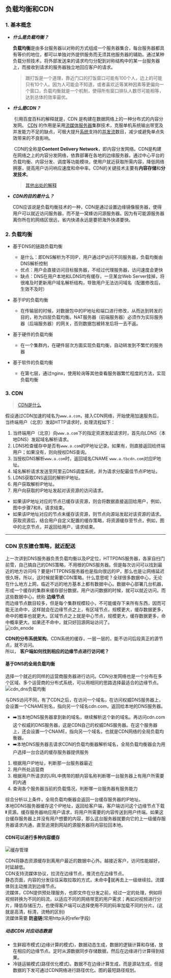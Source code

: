 ## 负载均衡和CDN

### 1. 基本概念

- ***什么是负载均衡？***

  ​	**负载均衡**是由多台服务器以对称的方式组成一个服务器集合，每台服务器都具有等价的地位，都可以单独对外提供服务而无须其他服务器的辅助。
  ​	通过某种负载分担技术，将外部发送来的请求均匀分配到对称结构中的某一台服务器上，而接收到请求的服务器独立地回应客户的请求。

  > 跟打饭是一个道理，靠近门口的打饭窗口可能有100个人，边上的可能只有10个人。因为人可能会不知道，或者喜欢近等某种因素等更偏向一个窗口，负载均衡就是一个机制，使得所有窗口排队人数尽可能相等，达到总体的效率最优。

- ***什么是CDN？***

  ​	引用百度百科的解释就是，CDN 是构建在数据网络上的一种分布式的内容分发网。 [CDN](https://baike.baidu.com/item/CDN) 的作用是采用[流媒体服务器](https://baike.baidu.com/item/流媒体服务器/9711212)集群技术，克服单机系统输出带宽及并发能力不足的缺点，可极大提升[系统](https://baike.baidu.com/item/系统/479832)支持的[并发流](https://baike.baidu.com/item/并发流/7395601)数目，减少或避免单点失效带来的不良影响。

  ​	CDN的全称是**Content Delivery Network**，即内容分发网络。CDN是构建在网络之上的内容分发网络，依靠部署在各地的边缘服务器，通过中心平台的负载均衡、内容分发、调度等功能模块，使用户就近获取所需内容，降低网络拥塞，提高用户访问响应速度和命中率。CDN的关键技术主要有**内容存储**和**分发技术**。

  > [其他出处的解释](https://juejin.cn/post/6844903807206473735)

- ***CDN的目的是什么？***

  ​	CDN应该说是负载均衡技术的一种，CDN是通过设置边缘镜像服务器，使得用户可以就近访问服务器，而不是一窝蜂访问源服务器。因为有可能源服务器离你所在的网络区很远，省内快递永远是要把海外快递要快。

### 2. 负载均衡

- 基于DNS的链路负载均衡
  - 是什么：即DNS解析为不同IP，用户通过IP访问不同服务器，负载均衡由DNS解析控制
  - 优点：用户会直接访问目标服务器，不经过代理服务器，访问速度会更快
  - 缺点：DNS在用户本地和LDNS均有缓存，一旦某台Web Server挂掉，将很难及时更新用户域名解析结构，导致用户无法访问域名（配置修改后，生效不及时）

- 基于IP的负载均衡
  - 在传输层的时候，对数据包中的IP地址和端口进行修改，从而达到转发的目的，称为四层负载均衡。NAT服务器（前端服务器）必须作为实际服务器（后端服务器）的网关，否则数据包被转发后将一去不返。
- 基于硬件的负载均衡
  - 在一个集群内，在硬件层次方面实现负载均衡，自动转发到不繁忙的服务器

- 基于软件的负载均衡
  - 在第七层，通过nginx，使用轮询等其他查看服务器繁忙程度的方法，实现负载均衡

### 3. CDN

> [CDN是什么](https://www.zhihu.com/question/36514327/answer/1604554133)

假设通过CDN加速的域名为`www.a.com`，接入CDN网络，开始使用加速服务后，当终端用户（北京）发起HTTP请求时，处理流程如下：

1. 当终端用户（北京）向`www.a.com`下的指定资源发起请求时，首先向LDNS（本地DNS）发起域名解析请求。
2. LDNS检查缓存中是否有`www.a.com`的IP地址记录。如果有，则直接返回给终端用户；如果没有，则向授权DNS查询。
3. 当授权DNS解析`www.a.com`时，返回域名CNAME `www.a.tbcdn.com`对应IP地址。
4. 域名解析请求发送至阿里云DNS调度系统，并为请求分配最佳节点IP地址。
5. LDNS获取DNS返回的解析IP地址。
6. 用户获取解析IP地址。
7. 用户向获取的IP地址发起对该资源的访问请求。

- 如果该IP地址对应的节点已缓存该资源，则会将数据直接返回给用户，例如，图中步骤7和8，请求结束。
- 如果该IP地址对应的节点未缓存该资源，则节点向源站发起对该资源的请求。获取资源后，结合用户自定义配置的缓存策略，将资源缓存至节点，例如，图中的北京节点，并返回给用户，请求结束。
  
------------------------------

### CDN 京东建仓策略，就近配送
上一次讲到DNS服务器负责负载均衡以及IP定位，HTTPDNS服务器，各家自扫门前雪，自己搞自己的DNS策略，不用根的DNS服务器。但是每次访问可以找到最近的地方访问吗？要是HTTPDNS服务器也是指向很远的IP，那么也是让网络延迟很久呀。所以，这时候就需要CDN策略。什么意思呢？全球很多数据中心，无论在什么地方上网，临近不远的地方基本上都有数据中心。数据中心部署几台机器，形成一个缓存的集群来缓存部分数据，用户访问数据的时候，就可以就近访问。而这些数据中心，统称 **边缘节点**<br>
而边缘节点数目较多，但是每个集群规模较小，不可能缓存下来所有东西，因而可能无法命中，这样就会在边缘节点之上，有区域节点，规模更大，缓存数据更多，命中的概率也就更大。区域节点之上就是中心节点，规模更大，缓存数据更多，命中概率更大。如果还不命中，就只好回源网站访问了。<br>
![cdn_enode](./img/cdn_enode.jpg "CDN边缘节点分布系统架构")

**CDN的分布系统架构**。CDN系统的缓存，一层一层的，能不访问后段真正的源节点，就不访问。<br>
所以， **客户端如何找到相应的边缘节点进行访问呢？**
#### 基于DNS的全局负载均衡
选择一个就近的同样的运营商服务器进行访问。CDN分发网络也是一个分布在多个区域、多个运营商的分布式系统，可以用相同的思路选择最适合的边缘节点。<br>
![cdn_dns负载均衡](./img/cdn_dns.jpg "cdn—dns负载均衡")

与DNS访问不同，有了CDN之后，在访问一个域名，在访问权威DNS服务器上，会设置一个CNAME别名，指向另一个域名cdn.com，返回给本地的DNS服务器。
* ➡️当本地DNS服务器拿到新的域名，继续解析这个新的域名。再访问cdn.com这个权威的DNS服务器，这是CDN自己的权威DNS服务器。在这个服务器上，还会设置一个CNAME，指向另一个域名，也就是CDN网络的全局负载均衡器。
* ➡️本地DNS服务器去请求CDN的负载均衡器解析域名，全局负载均衡器会为用户选择一台合适的缓存服务器提供服务

1. 根据用户IP地址，判断那一台服务器最近
2. 用户所处运营商
3. 根据用户所请求的URL中携带的额内容名称判断哪一台服务器上有用户所需要的内通
4. 查询各个服务器当前的负载情况，判断哪一台服务器有服务能力

综合分析以上条件，全局负载均衡器会返回一台缓存服务器的IP地址。<br>
本地DDNS服务器缓存这个IP地址，返回给客户端，客户端访问这个边缘节点下载⏬资源。缓存服务器响应用户请求，将用户所需要的内容传送到用户终端。如果这台缓存服务器上并没有用户想要的内容，那么这台服务器就要向它的上一级缓存服务器请求内通，直至追溯到网站的源服务器将内容拉回本地。<br>

#### CDN可以进行多种内容缓存
![缓存管理](./img/cache_manage.jpg "接入层缓存架构")

CDN将静态资源缓存到离用户最近的数据中心外。越接近客户，访问性能越好，时延越低。<br>
CDN支持流媒体协议，拉流在边缘节点，推流也在边缘节点。<br>
静态页面，内容的分发往往采取拉取的方式，未命中🎯就再去上一级继续拉。流媒体则主动推流到边缘节点。<br>
流媒体，CDN提供预处理服务，也即文件在分发之前，经过一定的处理，例如将视频转换为不同的码流，以适应不同的网络带宽的用户需求；再如对视频进行分片，降低存储压力，也使得客户端可以选择使用不同的码率加载不同的分片。(这就是高清，标清，流畅的区别)<br>
流媒体需要 **防盗链**(常用http头的refer字段)<br>

##### 动态CDN 对应动态数据
* 生鲜超市模式(边缘计算的模式)，数据动态生成，数据的逻辑计算和存储，放在相应的边缘节点。定时从源数据同步存储数据，然后在边缘进行计算得到结果。
* 冷链运输模式(路径优化模式)。数据不在边缘计算生成，而是源站生成，但是数据的下发可通过CDN网络进行路径优化。图的最短路径规划。


